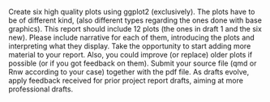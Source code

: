Create six high quality plots using ggplot2 (exclusively). The plots have to be of different kind, (also different types regarding the ones done with base graphics). This report should include 12 plots (the ones in draft 1 and the six new).
Please include narrative for each of them, introducing the plots and interpreting what they display.
Take the opportunity to start adding more material to your report. Also, you could improve (or replace) older plots if possible (or if you got feedback on them).
Submit your source file (qmd or Rnw according to your case) together with the pdf file.
As drafts evolve, apply feedback received for prior project report drafts, aiming at more professional drafts.
